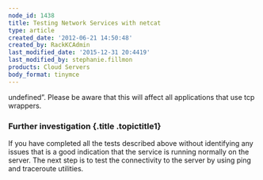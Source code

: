```yaml
---
node_id: 1438
title: Testing Network Services with netcat
type: article
created_date: '2012-06-21 14:50:48'
created_by: RackKCAdmin
last_modified_date: '2015-12-31 20:4419'
last_modified_by: stephanie.fillmon
products: Cloud Servers
body_format: tinymce
---
```


undefined&rdquo;.
Please be aware that this will affect all applications that use tcp
wrappers.

### Further investigation {.title .topictitle1}

If you have completed all the tests described above without identifying
any issues that is a good indication that the service is running
normally on the server. The next step is to test the connectivity to the
server by using ping and traceroute utilities.

